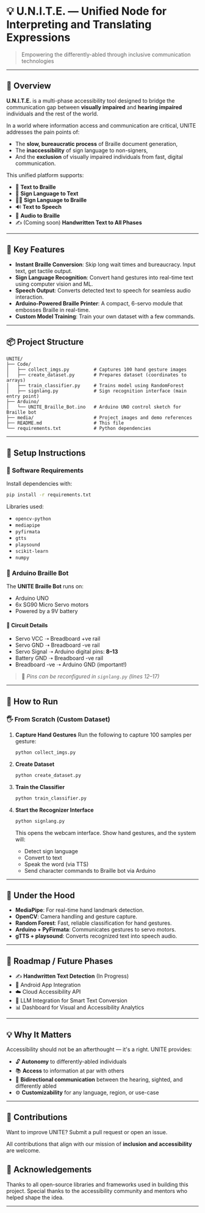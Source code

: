 # 💡 U.N.I.T.E. — **Unified Node for Interpreting and Translating Expressions**

> Empowering the differently-abled through inclusive communication technologies

---

## 📖 Overview

**U.N.I.T.E.** is a multi-phase accessibility tool designed to bridge the communication gap between **visually impaired** and **hearing impaired** individuals and the rest of the world.

In a world where information access and communication are critical, UNITE addresses the pain points of:

* The **slow, bureaucratic process** of Braille document generation,
* The **inaccessibility** of sign language to non-signers,
* And the **exclusion** of visually impaired individuals from fast, digital communication.

This unified platform supports:

* 🔡 **Text to Braille**
* 🧏 **Sign Language to Text**
* 🧏‍♂️ **Sign Language to Braille**
* 🔊 **Text to Speech**
* 🧾 **Audio to Braille**
* ✍️ (Coming soon) **Handwritten Text to All Phases**

---

## 🚀 Key Features

* **Instant Braille Conversion**: Skip long wait times and bureaucracy. Input text, get tactile output.
* **Sign Language Recognition**: Convert hand gestures into real-time text using computer vision and ML.
* **Speech Output**: Converts detected text to speech for seamless audio interaction.
* **Arduino-Powered Braille Printer**: A compact, 6-servo module that embosses Braille in real-time.
* **Custom Model Training**: Train your own dataset with a few commands.

---

## 📦 Project Structure

```
UNITE/
├── Code/
│   ├── collect_imgs.py         # Captures 100 hand gesture images
│   ├── create_dataset.py       # Prepares dataset (coordinates to arrays)
│   ├── train_classifier.py     # Trains model using RandomForest
│   ├── signlang.py             # Sign recognition interface (main entry point)
├── Arduino/
│   └── UNITE_Braille_Bot.ino   # Arduino UNO control sketch for Braille bot
├── media/                      # Project images and demo references
├── README.md                   # This file
└── requirements.txt            # Python dependencies
```

---

## 🔧 Setup Instructions

### 🧠 Software Requirements

Install dependencies with:

```bash
pip install -r requirements.txt
```

Libraries used:

* `opencv-python`
* `mediapipe`
* `pyfirmata`
* `gtts`
* `playsound`
* `scikit-learn`
* `numpy`

### 🦾 Arduino Braille Bot

The **UNITE Braille Bot** runs on:

* Arduino UNO
* 6x SG90 Micro Servo motors
* Powered by a 9V battery

#### 🔌 Circuit Details

* Servo VCC ➝ Breadboard +ve rail
* Servo GND ➝ Breadboard -ve rail
* Servo Signal ➝ Arduino digital pins: **8–13**
* Battery GND ➝ Breadboard -ve rail
* Breadboard -ve ➝ Arduino GND (important!)

> 📌 *Pins can be reconfigured in `signlang.py` (lines 12–17)*

---

## 🧪 How to Run

### 🖐 From Scratch (Custom Dataset)

1. **Capture Hand Gestures**
   Run the following to capture 100 samples per gesture:

   ```bash
   python collect_imgs.py
   ```

2. **Create Dataset**

   ```bash
   python create_dataset.py
   ```

3. **Train the Classifier**

   ```bash
   python train_classifier.py
   ```

4. **Start the Recognizer Interface**

   ```bash
   python signlang.py
   ```

   This opens the webcam interface. Show hand gestures, and the system will:

   * Detect sign language
   * Convert to text
   * Speak the word (via TTS)
   * Send character commands to Braille bot via Arduino

---

## 🧠 Under the Hood

* **MediaPipe**: For real-time hand landmark detection.
* **OpenCV**: Camera handling and gesture capture.
* **Random Forest**: Fast, reliable classification for hand gestures.
* **Arduino + PyFirmata**: Communicates gestures to servo motors.
* **gTTS + playsound**: Converts recognized text into speech audio.

---

## 🧭 Roadmap / Future Phases

* ✍️ **Handwritten Text Detection** (In Progress)
* 📱 Android App Integration
* ☁️ Cloud Accessibility API
* 🧠 LLM Integration for Smart Text Conversion
* 📊 Dashboard for Visual and Accessibility Analytics

---

## 💡 Why It Matters

Accessibility should not be an afterthought — it's a right. UNITE provides:

* 🔓 **Autonomy** to differently-abled individuals
* 📚 **Access** to information at par with others
* 🔁 **Bidirectional communication** between the hearing, sighted, and differently abled
* ⚙️ **Customizability** for any language, region, or use-case

---

## 🤝 Contributions

Want to improve UNITE? Submit a pull request or open an issue.

All contributions that align with our mission of **inclusion and accessibility** are welcome.


## 🙏 Acknowledgements

Thanks to all open-source libraries and frameworks used in building this project. Special thanks to the accessibility community and mentors who helped shape the idea.

---

